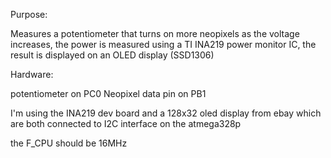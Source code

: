 Purpose:

Measures a potentiometer that turns on more neopixels as the voltage increases, the power is measured using a TI INA219 power monitor IC, the result is displayed on an OLED display (SSD1306)

Hardware:

potentiometer on PC0
Neopixel data pin on PB1

I'm using the INA219 dev board and a 128x32 oled display from ebay which 
are both connected to I2C interface on the atmega328p

the F_CPU should be 16MHz
